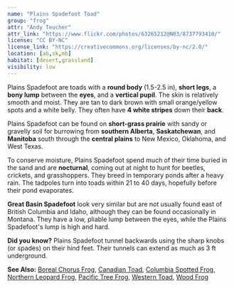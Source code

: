 ```yaml
---
name: "Plains Spadefoot Toad"
group: "frog"
attr: "Andy Teucher"
attr_link: "https://www.flickr.com/photos/63265212@N03/8737793410/"
license: "CC BY-NC"
license_link: "https://creativecommons.org/licenses/by-nc/2.0/"
location: [ab,sk,mb]
habitat: [desert,grassland]
visibility: low
---
```

Plains Spadefoot are toads with a **round body** (1.5-2.5 in), **short legs**, a **bony lump** between the **eyes**, and a **vertical pupil**. The skin is relatively smooth and moist. They are tan to dark brown with small orange/yellow spots and a white belly. They often have **4 white stripes** down their **back**.

Plains Spadefoot can be found on **short-grass prairie** with sandy or gravelly soil for burrowing from **southern Alberta**, **Saskatchewan**, and **Manitoba** south through the **central plains** to New Mexico, Oklahoma, and West Texas.

To conserve moisture, Plains Spadefoot spend much of their time buried in the sand and are **nocturnal**, coming out at night to hunt for beetles, crickets, and grasshoppers. They breed in temporary ponds after a heavy rain. The tadpoles turn into toads within 21 to 40 days, hopefully before their pond evaporates.

**Great Basin Spadefoot** look very similar but are not usually found east of British Columbia and Idaho, although they can be found occasionally in Montana. They have a low, pliable lump between the eyes, while the Plains Spadefoot's lump is high and hard.

**Did you know?** Plains Spadefoot tunnel backwards using the sharp knobs (or spades) on their hind feet. Their tunnels can extend as much as 3 ft underground.

<!-- generated, do not edit -->
**See Also:**
[Boreal Chorus Frog](/herps/borchor/),
[Canadian Toad](/herps/cantoad/),
[Columbia Spotted Frog](/herps/colsfrog/),
[Northern Leopard Frog](/herps/norlfrog/),
[Pacific Tree Frog](/herps/pactfrog/),
[Western Toad](/herps/westtoad/),
[Wood Frog](/herps/woodfrog/)
